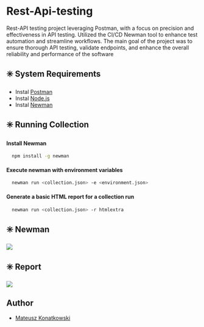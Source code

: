 
# Rest-Api-testing

Rest-API testing project leveraging Postman, with a focus on precision
and effectiveness in API testing. Utilized the CI/CD Newman tool to
enhance test automation and streamline workflows. The main goal of
the project was to ensure thorough API testing, validate endpoints,
and enhance the overall reliability and performance of the software
## ✳️ System Requirements 

- Instal [Postman](https://www.postman.com)
- Instal [Node.js](https://nodejs.org/en)
- Instal [Newman](https://learning.postman.com/docs/collections/using-newman-cli/command-line-integration-with-newman/)

##  ✳️ Running Collection
#### Install Newman
```bash
  npm install -g newman
```
#### Execute newman with environment variables
```bash
  newman run <collection.json> -e <environment.json>
```
#### Generate a basic HTML report for a collection run
```bash
  newman run <collection.json> -r htmlextra
```


## ✳️ Newman
![](https://i.imgur.com/oFCXKOp.gif)

## ✳️ Report

![](https://i.imgur.com/qtxG03O.png)
## Author

- [Mateusz Konatkowski ](https://github.com/MateuszKonatkowski)

